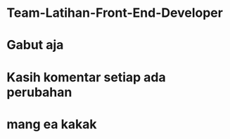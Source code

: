 # Team-Latihan-Front-End-Developer
# Gabut aja
# Kasih komentar setiap ada perubahan

# mang ea kakak
